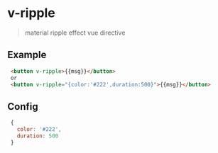 # v-ripple

> material ripple effect vue directive

## Example

``` html
 <button v-ripple>{{msg}}</button>
 or
 <button v-ripple="{color:'#222',duration:500}">{{msg}}</button>
```

## Config

``` js
 {
   color: '#222',
   duration: 500
 }
```